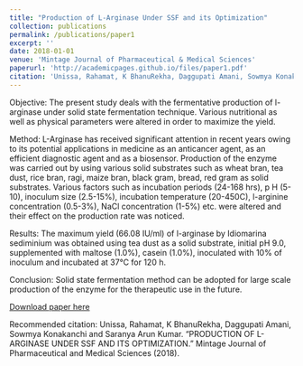 ```yaml
---
title: "Production of L-Arginase Under SSF and its Optimization"
collection: publications
permalink: /publications/paper1
excerpt: ''
date: 2018-01-01
venue: 'Mintage Journal of Pharmaceutical & Medical Sciences'
paperurl: 'http://academicpages.github.io/files/paper1.pdf'
citation: 'Unissa, Rahamat, K BhanuRekha, Daggupati Amani, Sowmya Konakanchi and Saranya Arun Kumar. “PRODUCTION OF L-ARGINASE UNDER SSF AND ITS OPTIMIZATION.” Mintage Journal of Pharmaceutical and Medical Sciences (2018)'
---
```

Objective: The present study deals with the fermentative production of l-arginase under solid state fermentation technique. Various nutritional as well as physical parameters were altered in order to maximize the yield. 

Method: L-Arginase has received significant attention in recent years owing to its potential applications in medicine as an anticancer agent, as an efficient diagnostic agent and as a biosensor. Production of the enzyme was carried out by using various solid substrates such as wheat bran, tea dust, rice bran, ragi, maize bran, black gram, bread, red gram as solid substrates. Various factors such as incubation periods (24-168 hrs), p H (5-10), inoculum size (2.5-15%), incubation temperature (20-450C), l-arginine concentration (0.5-3%), NaCl concentration (1-5%) etc. were altered and their effect on the production rate was noticed.

Results: The maximum yield (66.08 IU/ml) of l-arginase by Idiomarina sediminium was obtained using tea dust as a solid substrate, initial pH 9.0, supplemented with maltose (1.0%), casein (1.0%), inoculated with 10% of inoculum and incubated at 37°C for 120 h. 

Conclusion: Solid state fermentation method can be adopted for large scale production of the enzyme for the therapeutic use in the future.

[Download paper here](https://www.mjpms.in/articles/production-of-larginase-under-ssf-and-its-optimization.pdf)

Recommended citation: Unissa, Rahamat, K BhanuRekha, Daggupati Amani, Sowmya Konakanchi and Saranya Arun Kumar. “PRODUCTION OF L-ARGINASE UNDER SSF AND ITS OPTIMIZATION.” Mintage Journal of Pharmaceutical and Medical Sciences (2018).
